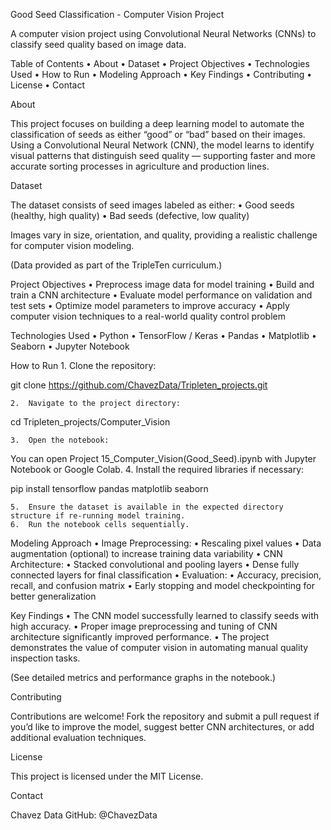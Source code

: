 Good Seed Classification - Computer Vision Project

A computer vision project using Convolutional Neural Networks (CNNs) to classify seed quality based on image data.

Table of Contents
	•	About
	•	Dataset
	•	Project Objectives
	•	Technologies Used
	•	How to Run
	•	Modeling Approach
	•	Key Findings
	•	Contributing
	•	License
	•	Contact

About

This project focuses on building a deep learning model to automate the classification of seeds as either “good” or “bad” based on their images.
Using a Convolutional Neural Network (CNN), the model learns to identify visual patterns that distinguish seed quality — supporting faster and more accurate sorting processes in agriculture and production lines.

Dataset

The dataset consists of seed images labeled as either:
	•	Good seeds (healthy, high quality)
	•	Bad seeds (defective, low quality)

Images vary in size, orientation, and quality, providing a realistic challenge for computer vision modeling.

(Data provided as part of the TripleTen curriculum.)

Project Objectives
	•	Preprocess image data for model training
	•	Build and train a CNN architecture
	•	Evaluate model performance on validation and test sets
	•	Optimize model parameters to improve accuracy
	•	Apply computer vision techniques to a real-world quality control problem

Technologies Used
	•	Python
	•	TensorFlow / Keras
	•	Pandas
	•	Matplotlib
	•	Seaborn
	•	Jupyter Notebook

How to Run
	1.	Clone the repository:

git clone https://github.com/ChavezData/Tripleten_projects.git

	2.	Navigate to the project directory:

cd Tripleten_projects/Computer_Vision

	3.	Open the notebook:

You can open Project 15_Computer_Vision(Good_Seed).ipynb with Jupyter Notebook or Google Colab.
	4.	Install the required libraries if necessary:

pip install tensorflow pandas matplotlib seaborn

	5.	Ensure the dataset is available in the expected directory structure if re-running model training.
	6.	Run the notebook cells sequentially.

Modeling Approach
	•	Image Preprocessing:
	•	Rescaling pixel values
	•	Data augmentation (optional) to increase training data variability
	•	CNN Architecture:
	•	Stacked convolutional and pooling layers
	•	Dense fully connected layers for final classification
	•	Evaluation:
	•	Accuracy, precision, recall, and confusion matrix
	•	Early stopping and model checkpointing for better generalization

Key Findings
	•	The CNN model successfully learned to classify seeds with high accuracy.
	•	Proper image preprocessing and tuning of CNN architecture significantly improved performance.
	•	The project demonstrates the value of computer vision in automating manual quality inspection tasks.

(See detailed metrics and performance graphs in the notebook.)

Contributing

Contributions are welcome!
Fork the repository and submit a pull request if you’d like to improve the model, suggest better CNN architectures, or add additional evaluation techniques.

License

This project is licensed under the MIT License.

Contact

Chavez Data
GitHub: @ChavezData
